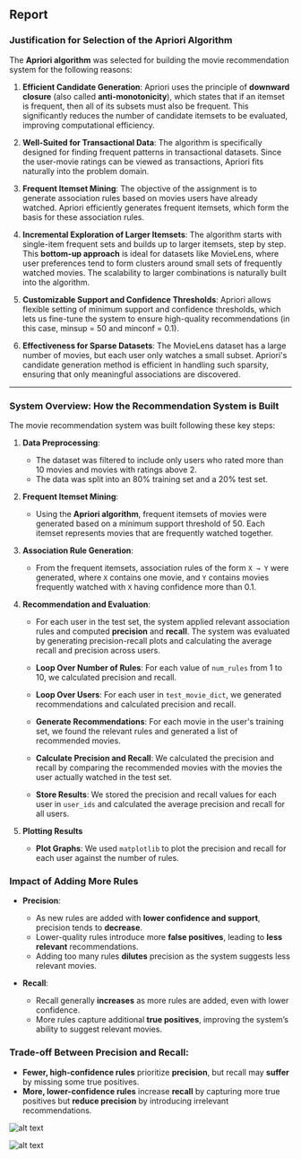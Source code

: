 ## Report

### Justification for Selection of the Apriori Algorithm

The **Apriori algorithm** was selected for building the movie recommendation system for the following reasons:

1. **Efficient Candidate Generation**: Apriori uses the principle of **downward closure** (also called **anti-monotonicity**), which states that if an itemset is frequent, then all of its subsets must also be frequent. This significantly reduces the number of candidate itemsets to be evaluated, improving computational efficiency.

2. **Well-Suited for Transactional Data**: The algorithm is specifically designed for finding frequent patterns in transactional datasets. Since the user-movie ratings can be viewed as transactions, Apriori fits naturally into the problem domain.

3. **Frequent Itemset Mining**: The objective of the assignment is to generate association rules based on movies users have already watched. Apriori efficiently generates frequent itemsets, which form the basis for these association rules.

4. **Incremental Exploration of Larger Itemsets**: The algorithm starts with single-item frequent sets and builds up to larger itemsets, step by step. This **bottom-up approach** is ideal for datasets like MovieLens, where user preferences tend to form clusters around small sets of frequently watched movies. The scalability to larger combinations is naturally built into the algorithm.
   
5. **Customizable Support and Confidence Thresholds**: Apriori allows flexible setting of minimum support and confidence thresholds, which lets us fine-tune the system to ensure high-quality recommendations (in this case, minsup = 50 and minconf = 0.1).

6. **Effectiveness for Sparse Datasets**: The MovieLens dataset has a large number of movies, but each user only watches a small subset. Apriori's candidate generation method is efficient in handling such sparsity, ensuring that only meaningful associations are discovered.
---

### System Overview: How the Recommendation System is Built

The movie recommendation system was built following these key steps:

1. **Data Preprocessing**:
   - The dataset was filtered to include only users who rated more than 10 movies and movies with ratings above 2.
   - The data was split into an 80% training set and a 20% test set.

2. **Frequent Itemset Mining**:
   - Using the **Apriori algorithm**, frequent itemsets of movies were generated based on a minimum support threshold of 50. Each itemset represents movies that are frequently watched together.

3. **Association Rule Generation**:
   - From the frequent itemsets, association rules of the form `X → Y` were generated, where `X` contains one movie, and `Y` contains movies frequently watched with `X` having confidence more than 0.1.

4. **Recommendation and Evaluation**:
   - For each user in the test set, the system applied relevant association rules and computed **precision** and **recall**. The system was evaluated by generating precision-recall plots and calculating the average recall and precision across users.

   - **Loop Over Number of Rules**: For each value of `num_rules` from 1 to 10, we calculated precision and recall.
   - **Loop Over Users**: For each user in `test_movie_dict`, we generated recommendations and calculated precision and recall.
   - **Generate Recommendations**: For each movie in the user's training set, we found the relevant rules and generated a list of recommended movies.
   - **Calculate Precision and Recall**: We calculated the precision and recall by comparing the recommended movies with the movies the user actually watched in the test set.
   - **Store Results**: We stored the precision and recall values for each user in `user_ids` and calculated the average precision and recall for all users.

6. **Plotting Results**
   - **Plot Graphs**: We used `matplotlib` to plot the precision and recall for each user against the number of rules.


### **Impact of Adding More Rules**

- **Precision**:
  - As new rules are added with **lower confidence and support**, precision tends to **decrease**.
  - Lower-quality rules introduce more **false positives**, leading to **less relevant** recommendations.
  - Adding too many rules **dilutes** precision as the system suggests less relevant movies.

- **Recall**:
  - Recall generally **increases** as more rules are added, even with lower confidence.
  - More rules capture additional **true positives**, improving the system’s ability to suggest relevant movies.

### **Trade-off Between Precision and Recall**:
- **Fewer, high-confidence rules** prioritize **precision**, but recall may **suffer** by missing some true positives.
- **More, lower-confidence rules** increase **recall** by capturing more true positives but **reduce precision** by introducing irrelevant recommendations.

![alt text](image.png)

![alt text](image-1.png)
